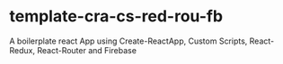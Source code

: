 # template-cra-cs-red-rou-fb
A boilerplate react App using Create-ReactApp, Custom Scripts, React-Redux, React-Router and Firebase
